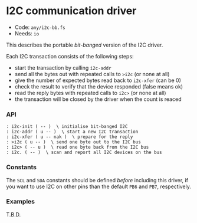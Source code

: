 # I2C communication driver

* Code: `any/i2c-bb.fs`
* Needs: `io`

This describes the portable _bit-banged_ version of the I2C driver.

Each I2C transaction consists of the following steps:

* start the transaction by calling `i2c-addr`
* send all the bytes out with repeated calls to `>i2c` (or none at all)
* give the number of expected bytes read back to `i2c-xfer` (can be 0)
* check the result to verify that the device responded (false means ok)
* read the reply bytes with repeated calls to `i2c>` (or none at all)
* the transaction will be closed by the driver when the count is reaced

### API

```
: i2c-init ( -- )  \ initialise bit-banged I2C
: i2c-addr ( u -- )  \ start a new I2C transaction
: i2c-xfer ( u -- nak )  \ prepare for the reply
: >i2c ( u -- )  \ send one byte out to the I2C bus
: i2c> ( -- u )  \ read one byte back from the I2C bus
: i2c. ( -- )  \ scan and report all I2C devices on the bus

```

### Constants

The `SCL` and `SDA` constants should be defined _before_ including this driver,
if you want to use I2C on other pins than the default `PB6` and `PB7`,
respectively.

### Examples

T.B.D.
